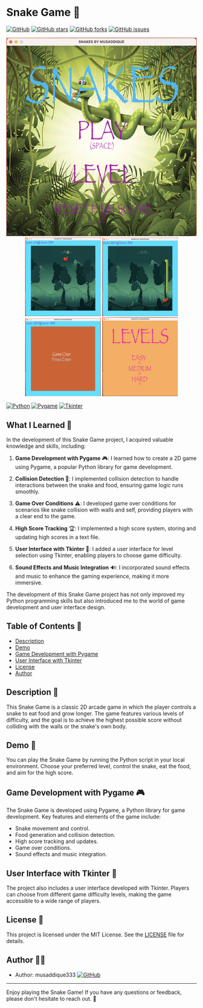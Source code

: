 # Snake Game 🐍

[![GitHub](https://img.shields.io/github/license/yourusername/snake-game)](https://github.com/yourusername/snake-game/blob/main/LICENSE)
[![GitHub stars](https://img.shields.io/github/stars/yourusername/snake-game)](https://github.com/yourusername/snake-game/stargazers)
[![GitHub forks](https://img.shields.io/github/forks/yourusername/snake-game)](https://github.com/yourusername/snake-game/network)
[![GitHub issues](https://img.shields.io/github/issues/yourusername/snake-game)](https://github.com/yourusername/snake-game/issues)

<div align="center">
    <img src="./screenshots/screenshot1.png" alt="Snake Game Screenshot 1" width="600">
</div>

<div align="center">
    <img src="./screenshots/screenshot2.png" alt="Snake Game Screenshot 2" width="200">
    <img src="./screenshots/screenshot3.png" alt="Snake Game Screenshot 3" width="200">
    <img src="./screenshots/screenshot4.png" alt="Snake Game Screenshot 4" width="200">
    <img src="./screenshots/screenshot5.png" alt="Snake Game Screenshot 5" width="200">
</div>


[![Python](https://img.shields.io/badge/Python-3.7-blue)](https://www.python.org/)
[![Pygame](https://img.shields.io/badge/Pygame-2.0-yellow)](https://www.pygame.org/)
[![Tkinter](https://img.shields.io/badge/Tkinter-8.6-green)](https://docs.python.org/3/library/tkinter.html)

## What I Learned 🧠

In the development of this Snake Game project, I acquired valuable knowledge and skills, including:

1. **Game Development with Pygame** 🎮: I learned how to create a 2D game using Pygame, a popular Python library for game development.

2. **Collision Detection** 🚧: I implemented collision detection to handle interactions between the snake and food, ensuring game logic runs smoothly.

3. **Game Over Conditions** ⚠️: I developed game over conditions for scenarios like snake collision with walls and self, providing players with a clear end to the game.

4. **High Score Tracking** 🏆: I implemented a high score system, storing and updating high scores in a text file.

5. **User Interface with Tkinter** 💼: I added a user interface for level selection using Tkinter, enabling players to choose game difficulty.

6. **Sound Effects and Music Integration** 🔊: I incorporated sound effects and music to enhance the gaming experience, making it more immersive.

The development of this Snake Game project has not only improved my Python programming skills but also introduced me to the world of game development and user interface design.

## Table of Contents 📜
- [Description](#description)
- [Demo](#demo)
- [Game Development with Pygame](#game-development-with-pygame)
- [User Interface with Tkinter](#user-interface-with-tkinter)
- [License](#license)
- [Author](#author)

## Description 📝
This Snake Game is a classic 2D arcade game in which the player controls a snake to eat food and grow longer. The game features various levels of difficulty, and the goal is to achieve the highest possible score without colliding with the walls or the snake's own body.

## Demo 🚀
You can play the Snake Game by running the Python script in your local environment. Choose your preferred level, control the snake, eat the food, and aim for the high score.

## Game Development with Pygame 🎮
The Snake Game is developed using Pygame, a Python library for game development. Key features and elements of the game include:
- Snake movement and control.
- Food generation and collision detection.
- High score tracking and updates.
- Game over conditions.
- Sound effects and music integration.

## User Interface with Tkinter 💼
The project also includes a user interface developed with Tkinter. Players can choose from different game difficulty levels, making the game accessible to a wide range of players.

## License 📜
This project is licensed under the MIT License. See the [LICENSE](LICENSE) file for details.

## Author 👨‍💻
- Author: musaddique333 [![GitHub](https://img.shields.io/badge/GitHub-musaddique333-brightgreen)](https://github.com/musaddique333)

---

Enjoy playing the Snake Game! If you have any questions or feedback, please don't hesitate to reach out. 🐍
